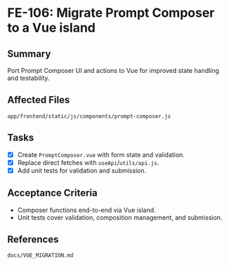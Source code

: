 # FE-106: Migrate Prompt Composer to a Vue island

## Summary
Port Prompt Composer UI and actions to Vue for improved state handling and testability.

## Affected Files
`app/frontend/static/js/components/prompt-composer.js`

## Tasks
- [x] Create `PromptComposer.vue` with form state and validation.
- [x] Replace direct fetches with `useApi`/`utils/api.js`.
- [x] Add unit tests for validation and submission.

## Acceptance Criteria
- Composer functions end-to-end via Vue island.
- Unit tests cover validation, composition management, and submission.

## References
`docs/VUE_MIGRATION.md`
